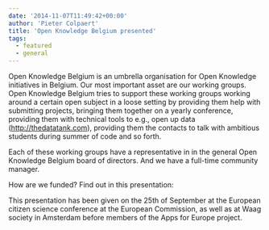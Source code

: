```yaml
---
date: '2014-11-07T11:49:42+00:00'
author: 'Pieter Colpaert'
title: 'Open Knowledge Belgium presented'
tags:
  - featured
  - general
---
```


Open Knowledge Belgium is an umbrella organisation for Open Knowledge initiatives in Belgium. Our most important asset are our working groups. Open Knowledge Belgium tries to support these working groups working around a certain open subject in a loose setting by providing them help with submitting projects, bringing them together on a yearly conference, providing them with technical tools to e.g., open up data (<http://thedatatank.com>), providing them the contacts to talk with ambitious students during summer of code and so forth.

Each of these working groups have a representative in in the general Open Knowledge Belgium board of directors. And we have a full-time community manager.

How are we funded? Find out in this presentation:

<script async="" class="speakerdeck-embed" data-id="146459d02482013299ff7e85eb08a929" data-ratio="1.77777777777778" src="//speakerdeck.com/assets/embed.js"></script>

This presentation has been given on the 25th of September at the European citizen science conference at the European Commission, as well as at Waag society in Amsterdam before members of the Apps for Europe project.

